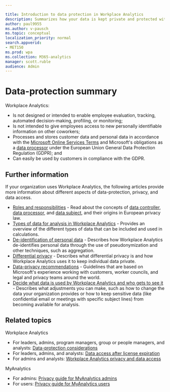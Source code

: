 ```yaml
---

title: Introduction to data protection in Workplace Analytics 
description: Summarizes how your data is kept private and protected within Workplace Analytics
author: paul9955
ms.author: v-pausch
ms.topic: conceptual
localization_priority: normal 
search.appverid:
- MET150
ms.prod: wpa
ms.collection: M365-analytics
manager: scott.ruble
audience: Admin
---
```


# Data-protection summary

Workplace Analytics:

* Is not designed or intended to enable employee evaluation, tracking, automated decision-making, profiling, or monitoring;
* Is not intended to give employees access to new personally identifiable information on other coworkers;
* Processes and stores customer data and personal data in accordance with the [Microsoft Online Services Terms](https://www.microsoft.com/licensing/product-licensing/products) and Microsoft's obligations as a [data processor](data-protection-considerations.md#microsofts-role-data-processor) under the European Union General Data Protection Regulation (GDPR); and
* Can easily be used by customers in compliance with the GDPR.

## Further information

If your organization uses Workplace Analytics, the following articles provide more information about different aspects of data-protection, privacy, and data access.

* [Roles and responsibilities](data-protection-considerations.md#roles-and-responsibilities) - Read about the concepts of [data controller](data-protection-considerations.md#your-organizations-role-data-controller), [data processor](data-protection-considerations.md#microsofts-role-data-processor), and [data subject](data-protection-considerations.md#data-subject-and-personal-data), and their origins in European privacy law.
* [Types of data for analysis in Workplace Analytics](data-protection-considerations.md#types-of-data-for-analysis-in-workplace-analytics) - Provides an overview of the different types of data that can be included and used in calculations.  
* [De-identification of personal data](de-identify-data.md) - Describes how Workplace Analytics de-identifies personal data through the use of pseudonymization and other techniques, such as aggregation.
* [Differential privacy](differential-privacy.md) - Describes what differential privacy is and how Workplace Analytics uses it to keep individual data private.
* [Data-privacy recommendations](data-protection-considerations.md#data-privacy-recommendations) - Guidelines that are based on Microsoft's experience working with customers, worker councils, and legal and privacy teams around the world.
* [Decide what data is used by Workplace Analytics and who gets to see it](data-protection-considerations.md#decide-what-data-is-used-by-workplace-analytics-and-who-gets-to-see-it) - Describes what adjustments you can make, such as how to change the data your organization provides or how to keep sensitive data (like confidential email or meetings with specific subject lines) from becoming available for analysis.  

## Related topics

Workplace Analytics

* For leaders, admins, program managers, group or people managers, and analysts: [Data-protection considerations](data-protection-considerations.md)
* For leaders, admins, and analysts: [Data access after license expiration](license-expiration.md)
* For admins and analysts: [Workplace Analytics privacy and data access](Privacy-And-Data-Access.md)

MyAnalytics

* For admins: [Privacy guide for MyAnalytics admins](../myanalytics/overview/privacy-guide.md)
* For users: [Privacy guide for MyAnalytics users](../myanalytics/overview/privacy-guide-users.md)
